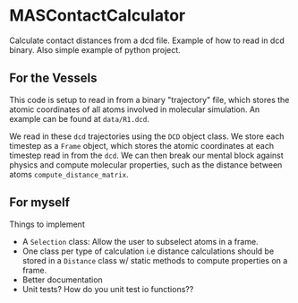 # MASContactCalculator
Calculate contact distances from a dcd file. Example of how to read in dcd binary. Also simple example of python project.

## For the Vessels 

This code is setup to read in from a binary "trajectory" file, which stores the atomic coordinates of all atoms involved in molecular simulation. An example can be found at `data/R1.dcd`. 

We read in these `dcd` trajectories using the `DCD` object class. We store each timestep as a `Frame` object, which stores the atomic coordinates at each timestep read in from the `dcd`. We can then break our mental block against physics and compute molecular properties, such as the distance between atoms `compute_distance_matrix`.

## For myself

Things to implement
- A `Selection` class: Allow the user to subselect atoms in a frame.
- One class per type of calculation i.e distance calculations should be stored in a `Distance` class w/ static methods to compute properties on a frame.
- Better documentation
- Unit tests? How do you unit test io functions??
